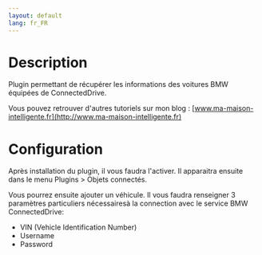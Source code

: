 ```yaml
---
layout: default
lang: fr_FR
---
```


Description
===

Plugin permettant de récupérer les informations des voitures BMW équipées de ConnectedDrive.

Vous pouvez retrouver d'autres tutoriels sur mon blog : [www.ma-maison-intelligente.fr](http://www.ma-maison-intelligente.fr)

Configuration
===

Après installation du plugin, il vous faudra l'activer.
Il apparaitra ensuite dans le menu Plugins > Objets connectés.

Vous pourrez ensuite ajouter un véhicule.
Il vous faudra renseigner 3 paramètres particuliers nécessairesà la connection avec le service BMW ConnectedDrive:
- VIN (Vehicle Identification Number)
- Username
- Password
